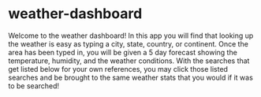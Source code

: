 # weather-dashboard

Welcome to the weather dashboard! In this app you will find that looking up the weather is easy as typing a city, state, country, or continent. Once the area has been typed in, you will be given a 5 day forecast showing the temperature, humidity, and the weather conditions. With the searches that get listed below for your own references, you may click those listed searches and be brought to the same weather stats that you would if it was to be searched!


